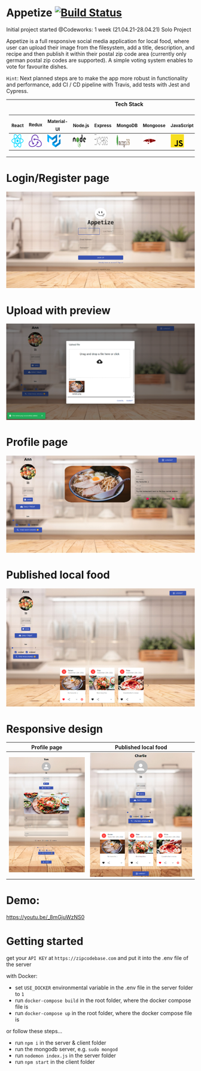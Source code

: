 # Appetize [![Build Status](https://app.travis-ci.com/nik-neg/Appetize.svg?branch=main)](https://app.travis-ci.com/nik-neg/Appetize)
Initial project started @Codeworks: 1 week (21.04.21-28.04.21) Solo Project

Appetize is a full responsive social media application for local food, where user can upload their image from the filesystem,
add a title, description, and recipe and then publish it within their postal zip code area (currently only german postal zip codes are supported).
A simple voting system enables to vote for favourite dishes.

`Hint`: Next planned steps are to make the app more robust in functionality and performance, add CI / CD pipeline with Travis, add tests with Jest and Cypress.

<table>
<tr><th>Tech Stack</th><th>API</th></tr>
<tr><td>

 <sub> React </sub> |<sub>  Redux <sub>| <sub> Material-UI </sub> | <sub> Node.js </sub> | <sub> Express </sub> | <sub> MongoDB </sub> | <sub> Mongoose </sub> |  <sub> JavaScript </sub> |  <sub> Jest </sub>  | <sub> Docker </sub>  | <sub> Travis </sub>  | 
|--|--|--|--|--|--|--|--|--|--|--
[<img src="https://github.com/nik-neg/appetize/blob/main/techstack_images/react.svg" alt="drawing" width="35" height="35"/>](https://reactjs.org/) | [<img src="https://raw.githubusercontent.com/devicons/devicon/master/icons/redux/redux-original.svg" alt="redux"  width="35" height="35"/>](https://redux.js.org) | [<img src="https://github.com/nik-neg/appetize/blob/main/techstack_images/material-ui.svg" alt="drawing"  width="35" height="35"/>](https://material-ui.com/) | [<img src="https://github.com/nik-neg/appetize/blob/main/techstack_images/nodejs.svg" alt="drawing" width="35" height="35"/>](https://nodejs.org/en/) | [<img src="https://github.com/nik-neg/appetize/blob/main/techstack_images/express.svg" alt="drawing" width="35" height="35"/>](https://expressjs.com/) |  [<img src="https://github.com/nik-neg/appetize/blob/main/techstack_images/mongodb.svg" alt="drawing" width="35" height="35"/>](https://www.mongodb.com/) |  [<img src="https://github.com/nik-neg/appetize/blob/main/techstack_images/mongoose.png" alt="drawing" width="35" height="35"/>](https://mongoosejs.com/) |  [<img src="https://github.com/nik-neg/appetize/blob/main/techstack_images/javascript.svg" alt="drawing" width="35" height="35"/>](https://www.javascript.com/) |  [<img src="https://github.com/nik-neg/appetize/blob/main/techstack_images/jest.svg" alt="drawing" width="35" height="35"/>](https://jestjs.io/)  |  [<img src="https://github.com/nik-neg/appetize/blob/main/techstack_images/docker.svg" alt="drawing" width="35" height="35"/>](https://www.docker.com/)  | [<img src="https://github.com/nik-neg/appetize/blob/main/techstack_images/travis.svg" alt="drawing" width="35" height="35"/>](https://www.travis-ci.com/)  |
 </td><td>
 
 <div align="center">
  <a href="https://zipcodebase.com/">Zip Code API</a>
 </div>
</td></tr> </table> 

# Login/Register page
![alt text](https://github.com/nik-neg/Appetize/blob/main/images/1_login.png)

# Upload with preview
![alt text](https://github.com/nik-neg/Appetize/blob/main/images/2_dropzone_preview.png)

# Profile page
![alt text](https://github.com/nik-neg/Appetize/blob/main/images/3_favourite_food.png)

# Published local food
![alt text](https://github.com/nik-neg/Appetize/blob/main/images/4_area_food.png)
 
# Responsive design
 Profile page             |  Published local food
:-------------------------:|:-------------------------:
![alt text](https://github.com/nik-neg/Appetize/blob/main/images/3_favourite_food_responsive.png) |  ![alt text](https://github.com/nik-neg/Appetize/blob/main/images/4_area_food_responsive.png)

# Demo:
https://youtu.be/_8mGjuWzNS0

# Getting started
 
get your `API KEY` at `https://zipcodebase.com` and put it into the .env file of the server
 
with Docker:
 - set `USE_DOCKER` environmental variable in the .env file in the server folder to `1`
 - run `docker-compose build` in the root folder, where the docker compose file is
 - run `docker-compose up` in the root folder, where the docker compose file is

or follow these steps...

- run `npm i` in the server & client folder
- run the mongodb server, e.g. `sudo mongod`
- run `nodemon index.js` in the server folder
- run `npm start` in the client folder
